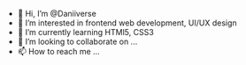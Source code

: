 - 👋 Hi, I’m @Daniiverse
- 👀 I’m interested in frontend web development, UI/UX design
- 🌱 I’m currently learning HTMl5, CSS3
- 💞️ I’m looking to collaborate on ...
- 📫 How to reach me ...

<!---
Daniiverse/Daniiverse is a ✨ special ✨ repository because its `README.md` (this file) appears on your GitHub profile.
You can click the Preview link to take a look at your changes.
--->
